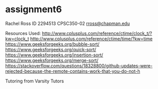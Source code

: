# assignment6
Rachel Ross
ID 2294513
CPSC350-02
rross@chapman.edu

Resources Used:
http://www.cplusplus.com/reference/ctime/clock_t/?kw=clock_t
http://www.cplusplus.com/reference/ctime/time/?kw=time
https://www.geeksforgeeks.org/bubble-sort/
https://www.geeksforgeeks.org/quick-sort/
https://www.geeksforgeeks.org/insertion-sort/
https://www.geeksforgeeks.org/merge-sort/
https://stackoverflow.com/questions/18328800/github-updates-were-rejected-because-the-remote-contains-work-that-you-do-not-h

Tutoring from Varsity Tutors
